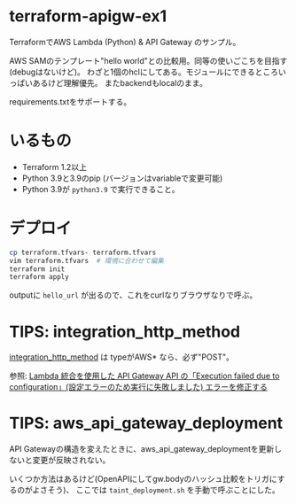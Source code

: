 # terraform-apigw-ex1

TerraformでAWS Lambda (Python) & API Gateway のサンプル。

AWS SAMのテンプレート"hello world"との比較用。同等の使いごこちを目指す(debugはないけど)。
わざと1個のhclにしてある。モジュールにできるところいっぱいあるけど理解優先。
またbackendもlocalのまま。

requirements.txtをサポートする。


# いるもの

- Terraform 1.2以上
- Python 3.9と3.9のpip (バージョンはvariableで変更可能)
- Python 3.9が `python3.9` で実行できること。


# デプロイ

```bash
cp terraform.tfvars- terraform.tfvars
vim terraform.tfvars  # 環境に合わせて編集
terraform init
terraform apply
```

outputに `hello_url` が出るので、これをcurlなりブラウザなりで呼ぶ。


# TIPS: integration_http_method

[integration_http_method](https://registry.terraform.io/providers/hashicorp/aws/latest/docs/resources/api_gateway_integration#integration_http_method) は typeがAWS* なら、必ず"POST"。

参照:  [Lambda 統合を使用した API Gateway API の「Execution failed due to configuration」(設定エラーのため実行に失敗しました) エラーを修正する](https://aws.amazon.com/jp/premiumsupport/knowledge-center/api-gateway-lambda-template-invoke-error/)


# TIPS: aws_api_gateway_deployment

API Gatewayの構造を変えたときに、aws_api_gateway_deploymentを更新しないと変更が反映されない。

いくつか方法はあるけど(OpenAPIにしてgw.bodyのハッシュ比較をトリガにするのがよさそう)、
ここでは `taint_deployment.sh` を手動で呼ぶことにした。
